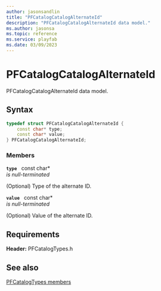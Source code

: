 ```yaml
---
author: jasonsandlin
title: "PFCatalogCatalogAlternateId"
description: "PFCatalogCatalogAlternateId data model."
ms.author: jasonsa
ms.topic: reference
ms.service: playfab
ms.date: 03/09/2023
---
```


# PFCatalogCatalogAlternateId  

PFCatalogCatalogAlternateId data model.  

## Syntax  
  
```cpp
typedef struct PFCatalogCatalogAlternateId {  
    const char* type;  
    const char* value;  
} PFCatalogCatalogAlternateId;  
```
  
### Members  
  
**`type`** &nbsp; const char*  
*is null-terminated*  
  
(Optional) Type of the alternate ID.
  
**`value`** &nbsp; const char*  
*is null-terminated*  
  
(Optional) Value of the alternate ID.
  
  
## Requirements  
  
**Header:** PFCatalogTypes.h
  
## See also  
[PFCatalogTypes members](../pfcatalogtypes_members.md)  

  
  
